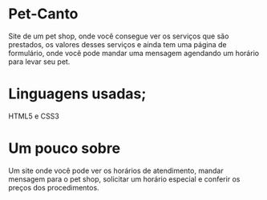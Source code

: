 # Pet-Canto
Site de um pet shop, onde você consegue ver os serviços que são prestados, os valores desses serviços e ainda tem uma página de formulário, onde você pode mandar uma mensagem agendando um horário para levar seu pet.

# Linguagens usadas;
HTML5 e CSS3 

# Um pouco sobre
Um site onde você pode ver os horários de atendimento, mandar mensagem para o pet shop, solicitar um horário especial e conferir os preços dos procedimentos.
